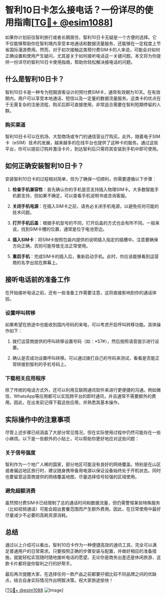 # 智利10日卡怎么接电话？一份详尽的使用指南[[TG💪+ @esim1088](https://t.me/s/esim1088)]

如果你计划前往智利旅行或者长期居住，智利10日卡无疑是一个方便的选择。它不仅能够帮助你在智利境内享受本地通话和数据流量服务，还能够在一定程度上节省国际漫游费用。然而，对于初次接触这类预付费SIM卡的人来说，可能会对如何正确设置和使用产生疑问，尤其是关于如何接听电话这一关键问题。本文将为你提供一份详尽的智利10日卡使用指南，帮助你轻松解决接电话的问题。

## 什么是智利10日卡？

智利10日卡是一种专为短期游客设计的预付费SIM卡，通常有效期为10天。在有效期内，用户可以享受本地通话、短信以及一定量的数据流量服务。这类卡的优点在于无需复杂的注册流程，购买后即可直接使用，非常适合需要在智利短期停留的人群。

### 购买渠道

智利10日卡可以在机场、大型商场或专门的通信营业厅购买。此外，随着电子SIM卡（eSIM）技术的发展，越来越多的在线平台也提供了这种卡的服务。通过这些平台，你可以提前订购并激活卡片，到达智利后只需将其安装到手机中即可使用。

## 如何正确安装智利10日卡？

安装智利10日卡的过程相对简单，但为了确保一切顺利，你需要遵循以下步骤：

1. **检查手机兼容性**：首先确认你的手机是否支持插入物理SIM卡。大多数智能手机都支持，但如果不确定，可以查看手机说明书或咨询客服。
   
2. **关闭手机电源**：在插入SIM卡之前，请务必关闭手机电源，以避免任何可能的技术问题。

3. **打开手机后盖**：根据手机型号的不同，打开后盖的方式也会有所不同。一般来说，找到SIM卡槽的位置，通常是位于电池旁边。

4. **插入SIM卡**：将SIM卡按照包装内提供的说明插入指定的插槽中。注意要确保方向正确，否则可能导致无法正常使用。

5. **重启手机**：完成SIM卡的插入后，重新启动手机。此时，你应该能够看到运营商的名字出现在屏幕上。

## 接听电话前的准备工作

在开始接听电话之前，还有一些准备工作需要注意，这将直接影响到你的通话体验。

### 设置呼叫转移

如果希望在旅途中也能收到国内号码的来电，可以考虑开启呼叫转移功能。具体操作如下：

1. 拨打运营商提供的呼叫转移设置号码（如：*57#），然后按照语音提示进行设置。
   
2. 确认是否成功设置呼叫转移。可以通过拨打自己的号码来测试，看看是否能正常转接到智利的手机号码上。

### 下载相关应用程序

除了传统的电话方式外，还可以利用互联网通讯软件来进行更便捷的沟通。例如微信、WhatsApp等应用都可以实现跨平台的即时通讯，并且通常不需要额外的费用。因此，在出发前记得下载这些应用，并熟悉其基本操作。

## 实际操作中的注意事项

尽管上述步骤已经涵盖了大部分常见情况，但在实际使用过程中仍然可能存在一些小麻烦。以下是一些额外的小贴士，可以帮助你更好地应对这些问题：

### 关于信号强度

智利作为一个地广人稀的国家，部分地区可能没有良好的网络覆盖。特别是在山区或者偏远地区旅行时，建议随身携带备用电源以保证设备始终处于开机状态。同时也要留意运营商提供的网络覆盖地图，尽量选择信号较强的区域使用。

### 避免超额消费

虽然预付费SIM卡已经限制了总的通话时间和数据流量，但仍需警惕某些特殊服务（比如视频通话）可能会超出套餐范围而产生额外费用。因此，在日常使用中最好尽量减少不必要的高耗资源消耗。

## 总结

通过以上介绍可以看出，智利10日卡作为一种便捷高效的通讯工具，完全可以满足普通用户的日常需求。只要按照正确的步骤安装与配置，并做好相应的准备措施，就能轻松实现随时随地接听电话的愿望。无论你是商务出差还是休闲旅游，这款卡片都将是你智利之行的好帮手。

最后再次提醒大家，在选择任何一款产品之前都要仔细比较不同品牌之间的优缺点，结合自身实际情况作出明智决策。祝大家旅途愉快！

[[TG💪+ @esim1088](https://t.me/s/esim1088) ![Image](https://i.postimg.cc/4NQfJmqS/Snipaste-2025-05-13-00-14-12.png)]